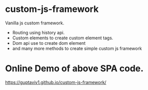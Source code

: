 # custom-js-framework
Vanilla js custom framework.
- Routing using history api.
- Custom elements to create custom element tags.
- Dom api use to create dom element
- and many more methods to create simple custom js framework

# Online Demo of above SPA code.
https://guptaviv1.github.io/custom-js-framework/
